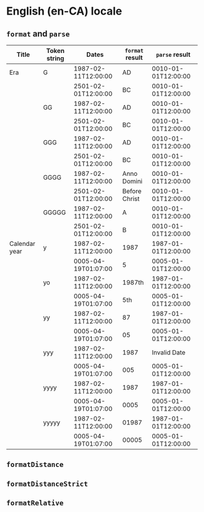 # English (en-CA) locale

## `format` and `parse`

| Title | Token string | Dates | `format` result | `parse` result |
|-------|--------------|-------|-------------------|------------------|
| Era | G | 1987-02-11T12:00:00 | AD | 0010-01-01T12:00:00 |
| | | 2501-02-01T12:00:00 | BC | 0010-01-01T12:00:00 |
| | GG | 1987-02-11T12:00:00 | AD | 0010-01-01T12:00:00 |
| | | 2501-02-01T12:00:00 | BC | 0010-01-01T12:00:00 |
| | GGG | 1987-02-11T12:00:00 | AD | 0010-01-01T12:00:00 |
| | | 2501-02-01T12:00:00 | BC | 0010-01-01T12:00:00 |
| | GGGG | 1987-02-11T12:00:00 | Anno Domini | 0010-01-01T12:00:00 |
| | | 2501-02-01T12:00:00 | Before Christ | 0010-01-01T12:00:00 |
| | GGGGG | 1987-02-11T12:00:00 | A | 0010-01-01T12:00:00 |
| | | 2501-02-01T12:00:00 | B | 0010-01-01T12:00:00 |
| Calendar year | y | 1987-02-11T12:00:00 | 1987 | 1987-01-01T12:00:00 |
| | | 0005-04-19T01:07:00 | 5 | 0005-01-01T12:00:00 |
| | yo | 1987-02-11T12:00:00 | 1987th | 1987-01-01T12:00:00 |
| | | 0005-04-19T01:07:00 | 5th | 0005-01-01T12:00:00 |
| | yy | 1987-02-11T12:00:00 | 87 | 1987-01-01T12:00:00 |
| | | 0005-04-19T01:07:00 | 05 | 0005-01-01T12:00:00 |
| | yyy | 1987-02-11T12:00:00 | 1987 | Invalid Date |
| | | 0005-04-19T01:07:00 | 005 | 0005-01-01T12:00:00 |
| | yyyy | 1987-02-11T12:00:00 | 1987 | 1987-01-01T12:00:00 |
| | | 0005-04-19T01:07:00 | 0005 | 0005-01-01T12:00:00 |
| | yyyyy | 1987-02-11T12:00:00 | 01987 | 1987-01-01T12:00:00 |
| | | 0005-04-19T01:07:00 | 00005 | 0005-01-01T12:00:00 |

## `formatDistance`

## `formatDistanceStrict`

## `formatRelative`
